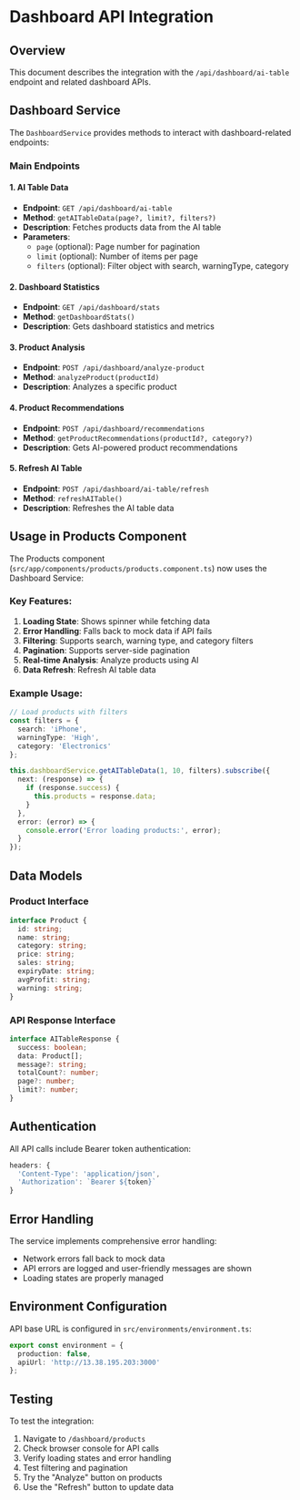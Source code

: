 # Dashboard API Integration

## Overview
This document describes the integration with the `/api/dashboard/ai-table` endpoint and related dashboard APIs.

## Dashboard Service

The `DashboardService` provides methods to interact with dashboard-related endpoints:

### Main Endpoints

#### 1. AI Table Data
- **Endpoint**: `GET /api/dashboard/ai-table`
- **Method**: `getAITableData(page?, limit?, filters?)`
- **Description**: Fetches products data from the AI table
- **Parameters**:
  - `page` (optional): Page number for pagination
  - `limit` (optional): Number of items per page
  - `filters` (optional): Filter object with search, warningType, category

#### 2. Dashboard Statistics
- **Endpoint**: `GET /api/dashboard/stats`
- **Method**: `getDashboardStats()`
- **Description**: Gets dashboard statistics and metrics

#### 3. Product Analysis
- **Endpoint**: `POST /api/dashboard/analyze-product`
- **Method**: `analyzeProduct(productId)`
- **Description**: Analyzes a specific product

#### 4. Product Recommendations
- **Endpoint**: `POST /api/dashboard/recommendations`
- **Method**: `getProductRecommendations(productId?, category?)`
- **Description**: Gets AI-powered product recommendations

#### 5. Refresh AI Table
- **Endpoint**: `POST /api/dashboard/ai-table/refresh`
- **Method**: `refreshAITable()`
- **Description**: Refreshes the AI table data

## Usage in Products Component

The Products component (`src/app/components/products/products.component.ts`) now uses the Dashboard Service:

### Key Features:
1. **Loading State**: Shows spinner while fetching data
2. **Error Handling**: Falls back to mock data if API fails
3. **Filtering**: Supports search, warning type, and category filters
4. **Pagination**: Supports server-side pagination
5. **Real-time Analysis**: Analyze products using AI
6. **Data Refresh**: Refresh AI table data

### Example Usage:

```typescript
// Load products with filters
const filters = {
  search: 'iPhone',
  warningType: 'High',
  category: 'Electronics'
};

this.dashboardService.getAITableData(1, 10, filters).subscribe({
  next: (response) => {
    if (response.success) {
      this.products = response.data;
    }
  },
  error: (error) => {
    console.error('Error loading products:', error);
  }
});
```

## Data Models

### Product Interface
```typescript
interface Product {
  id: string;
  name: string;
  category: string;
  price: string;
  sales: string;
  expiryDate: string;
  avgProfit: string;
  warning: string;
}
```

### API Response Interface
```typescript
interface AITableResponse {
  success: boolean;
  data: Product[];
  message?: string;
  totalCount?: number;
  page?: number;
  limit?: number;
}
```

## Authentication

All API calls include Bearer token authentication:
```typescript
headers: {
  'Content-Type': 'application/json',
  'Authorization': `Bearer ${token}`
}
```

## Error Handling

The service implements comprehensive error handling:
- Network errors fall back to mock data
- API errors are logged and user-friendly messages are shown
- Loading states are properly managed

## Environment Configuration

API base URL is configured in `src/environments/environment.ts`:
```typescript
export const environment = {
  production: false,
  apiUrl: 'http://13.38.195.203:3000'
};
```

## Testing

To test the integration:
1. Navigate to `/dashboard/products`
2. Check browser console for API calls
3. Verify loading states and error handling
4. Test filtering and pagination
5. Try the "Analyze" button on products
6. Use the "Refresh" button to update data
